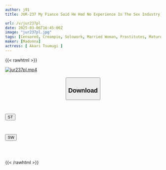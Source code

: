 ```yaml
---
author: j91
title: JUR-237 My Fiance Said He Had No Experience In The Sex Industry, But His Technique Was So Amazing That I Was Left Feeling Suspicious And Squirming.

url: /v/jur237pl
date: 2025-03-06T16:45:00Z
image: "jur237pl.jpg"
tags: [Censored, Creampie, Solowork, Married Woman, Prostitutes, Mature Woman, Bride	]
maker: [Madonna]
actress: [ Akari Tsumugi ]
---
```



{{< rawhtml >}}

<div class="video" data-videoid="2OGZvzzorGcZ0er">
    <a href="javascript:;">
        <img src="/v/jur237pl/jur237pl.jpg" width="WIDTH" height="HEIGHT" alt="jur237pl.mp4" loading="lazy">
    </a>
</div>

<script type="text/javascript" src="https://j91.asia/asset/on-demand-st.js"></script>

<br>
  <link rel="stylesheet" href="https://j91.asia/asset/bs5.css">
  
  <center>
  <button class="btn btn-primary" type="button" data-bs-toggle="collapse" data-bs-target=".multi-collapse" aria-expanded="false" aria-controls="multiCollapseExample1 multiCollapseExample2"><h2>Download</h2></button></center>
</p>
<div class="row">
  <div class="col">
    <div class="collapse multi-collapse" id="multiCollapseExample1">
      <div class="card card-body">
	      	      <br>
<div class="buttons">  
<p><a href="/v/jur237pl/st.html" target="_blank"><button class="btn-hover color-3"><i class="fa fa-download"></i> ST</button></a></p></div>
    </div>
  </div>
</div>
  <div class="col">
    <div class="collapse multi-collapse" id="multiCollapseExample2">
      <div class="card card-body">
	      <br>
<div class="buttons">
<p><a href="/v/jur237pl/sw.html" target="_blank"><button class="btn-hover color-2"><i class="fa fa-download"></i> SW</button></a></p></div>
<br><br>
      </div>
    </div>
  </div>
</div>

{{< /rawhtml >}}